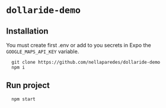 # `dollaride-demo`

## Installation

You must create first .env or add to you secrets in Expo the `GOOGLE_MAPS_API_KEY` variable.

```
  git clone https://github.com/nellaparedes/dollaride-demo
  npm i
```

## Run project

```
  npm start
```
